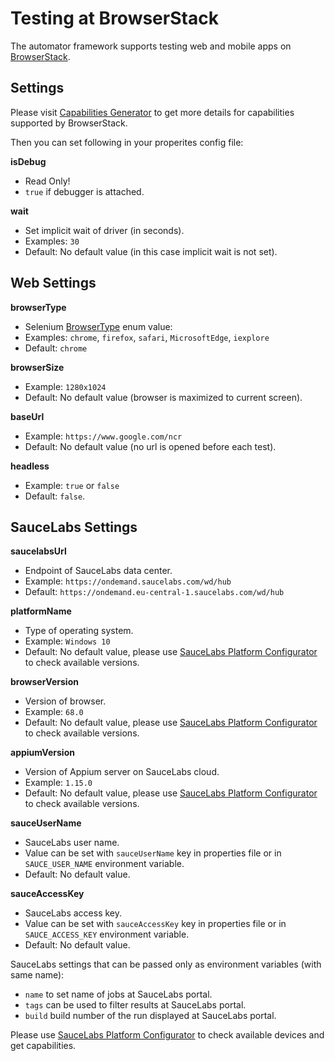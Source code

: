# Testing at BrowserStack

The automator framework supports testing web and mobile apps on [BrowserStack](https://www.browserstack.com/).

## Settings

Please visit [Capabilities Generator](https://www.browserstack.com/automate/capabilities) to get more details for capabilities supported by BrowserStack.

Then you can set following in your properites config file:

**isDebug**
- Read Only!
- `true` if debugger is attached.

**wait**
- Set implicit wait of driver (in seconds).
- Examples: `30`
- Default: No default value (in this case implicit wait is not set).

## Web Settings

**browserType**
- Selenium [BrowserType](https://selenium.dev/selenium/docs/api/java/org/openqa/selenium/remote/BrowserType.html) enum value:
- Examples: `chrome`, `firefox`, `safari`, `MicrosoftEdge`, `iexplore`
- Default: `chrome`

**browserSize**
- Example: `1280x1024`
- Default: No default value (browser is maximized to current screen).

**baseUrl**
- Example: `https://www.google.com/ncr`
- Default: No default value (no url is opened before each test).

**headless**
- Example: `true` or `false`
- Default: `false`.

## SauceLabs Settings

**saucelabsUrl**
- Endpoint of SauceLabs data center.
- Example: `https://ondemand.saucelabs.com/wd/hub`
- Default: `https://ondemand.eu-central-1.saucelabs.com/wd/hub`

**platformName**
- Type of operating system.
- Example: `Windows 10`
- Default: No default value, please use [SauceLabs Platform Configurator](https://wiki.saucelabs.com/display/DOCS/Platform+Configurator#/) to check available versions.

**browserVersion**
- Version of browser.
- Example: `68.0`
- Default: No default value, please use [SauceLabs Platform Configurator](https://wiki.saucelabs.com/display/DOCS/Platform+Configurator#/) to check available versions.

**appiumVersion**
- Version of Appium server on SauceLabs cloud.
- Example: `1.15.0`
- Default: No default value, please use [SauceLabs Platform Configurator](https://wiki.saucelabs.com/display/DOCS/Platform+Configurator#/) to check available versions.

**sauceUserName**
- SauceLabs user name.
- Value can be set with `sauceUserName` key in properties file or in `SAUCE_USER_NAME` environment variable.
- Default: No default value.

**sauceAccessKey**
- SauceLabs access key.
- Value can be set with `sauceAccessKey` key in properties file or in `SAUCE_ACCESS_KEY` environment variable.
- Default: No default value.

SauceLabs settings that can be passed only as environment variables (with same name):
- `name` to set name of jobs at SauceLabs portal.
- `tags` can be used to filter results at SauceLabs portal.
- `build` build number of the run displayed at SauceLabs portal.
        
Please use [SauceLabs Platform Configurator](https://wiki.saucelabs.com/display/DOCS/Platform+Configurator#/) to check available devices and get capabilities.